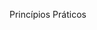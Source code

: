 Princípios Práticos

<!---
principiospraticos/principiospraticos is a ✨ special ✨ repository because its `README.md` (this file) appears on your GitHub profile.
You can click the Preview link to take a look at your changes.
--->
